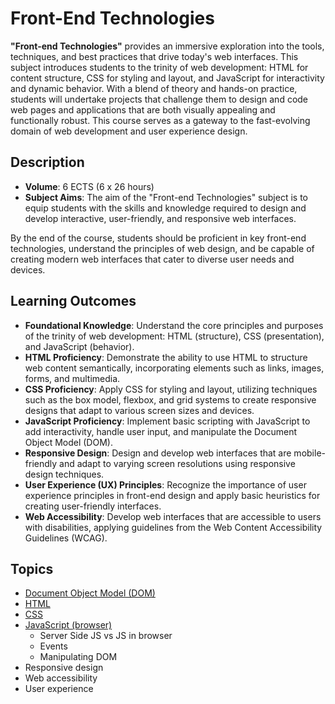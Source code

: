 # Front-End Technologies

**"Front-end Technologies"** provides an immersive exploration into the tools, techniques, and best practices that drive today's web interfaces. This subject introduces students to the trinity of web development: HTML for content structure, CSS for styling and layout, and JavaScript for interactivity and dynamic behavior. With a blend of theory and hands-on practice, students will undertake projects that challenge them to design and code web pages and applications that are both visually appealing and functionally robust. This course serves as a gateway to the fast-evolving domain of web development and user experience design.
## Description

- **Volume**: 6 ECTS (6 x 26 hours)
- **Subject Aims**: The aim of the "Front-end Technologies" subject is to equip students with the skills and knowledge required to design and develop interactive, user-friendly, and responsive web interfaces.

By the end of the course, students should be proficient in key front-end technologies, understand the principles of web design, and be capable of creating modern web interfaces that cater to diverse user needs and devices.

## Learning Outcomes
- **Foundational Knowledge**: Understand the core principles and purposes of the trinity of web development: HTML (structure), CSS (presentation), and JavaScript (behavior).
- **HTML Proficiency**: Demonstrate the ability to use HTML to structure web content semantically, incorporating elements such as links, images, forms, and multimedia.
- **CSS Proficiency**: Apply CSS for styling and layout, utilizing techniques such as the box model, flexbox, and grid systems to create responsive designs that adapt to various screen sizes and devices.
- **JavaScript Proficiency**: Implement basic scripting with JavaScript to add interactivity, handle user input, and manipulate the Document Object Model (DOM).
- **Responsive Design**: Design and develop web interfaces that are mobile-friendly and adapt to varying screen resolutions using responsive design techniques.
- **User Experience (UX) Principles**: Recognize the importance of user experience principles in front-end design and apply basic heuristics for creating user-friendly interfaces.
- **Web Accessibility**: Develop web interfaces that are accessible to users with disabilities, applying guidelines from the Web Content Accessibility Guidelines (WCAG).
## Topics
- [Document Object Model (DOM)](./Topics/DOM/README.md)
- [HTML](./Topics/HTML/README.md)
- [CSS](./Topics/CSS/README.md)
- [JavaScript (browser)](./Topics/JS-in-Browser/README.md)
  - Server Side JS vs JS in browser
  - Events
  - Manipulating DOM
- Responsive design
- Web accessibility
- User experience